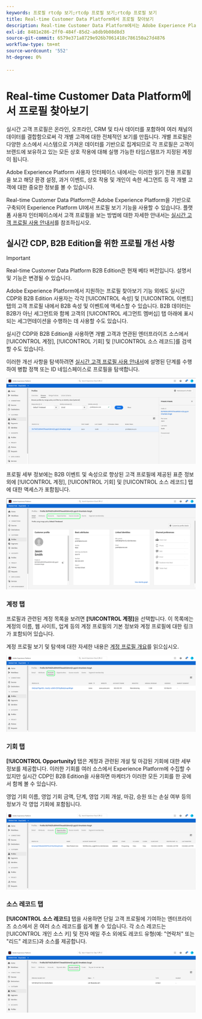 ```yaml
---
keywords: 프로필 rtcdp 보기;rtcdp 프로필 보기;rtcdp 프로필 보기
title: Real-time Customer Data Platform에서 프로필 찾아보기
description: Real-time Customer Data Platform에서는 Adobe Experience Platform 사용자 인터페이스를 사용하여 실시간 고객 프로필 데이터를 검색할 수 있습니다.
exl-id: 8481e286-2ff0-484f-85d2-a8db9b08d8d3
source-git-commit: 6579e371a8729e926b7061418c786150a27d4876
workflow-type: tm+mt
source-wordcount: '552'
ht-degree: 0%

---
```



# Real-time Customer Data Platform에서 프로필 찾아보기

실시간 고객 프로필은 온라인, 오프라인, CRM 및 타사 데이터를 포함하여 여러 채널의 데이터를 결합함으로써 각 개별 고객에 대한 전체적인 보기를 만듭니다. 개별 프로필은 다양한 소스에서 시스템으로 가져온 데이터를 기반으로 집계되므로 각 프로필은 고객이 브랜드에 보유하고 있는 모든 상호 작용에 대해 실행 가능한 타임스탬프가 지정된 계정이 됩니다.

Adobe Experience Platform 사용자 인터페이스 내에서는 이러한 읽기 전용 프로필을 보고 해당 환경 설정, 과거 이벤트, 상호 작용 및 개인이 속한 세그먼트 등 각 개별 고객에 대한 중요한 정보를 볼 수 있습니다.

Real-time Customer Data Platform은 Adobe Experience Platform을 기반으로 구축되어 Experience Platform UI에서 프로필 보기 기능을 사용할 수 있습니다. 플랫폼 사용자 인터페이스에서 고객 프로필을 보는 방법에 대한 자세한 안내서는 [실시간 고객 프로필 사용 안내서](../../profile/ui/user-guide.md)를 참조하십시오.

## 실시간 CDP, B2B Edition을 위한 프로필 개선 사항

>[!IMPORTANT]
>
>Real-time Customer Data Platform B2B Edition은 현재 베타 버전입니다. 설명서 및 기능은 변경될 수 있습니다.

Adobe Experience Platform에서 지원하는 프로필 찾아보기 기능 외에도 실시간 CDP와 B2B Edition 사용자는 각각 [!UICONTROL 속성] 및 [!UICONTROL 이벤트] 탭의 고객 프로필 내에서 B2B 속성 및 이벤트에 액세스할 수 있습니다. B2B 데이터는 B2B가 아닌 세그먼트와 함께 고객의 [!UICONTROL 세그먼트 멤버십] 탭 아래에 표시되는 세그먼테이션을 수행하는 데 사용할 수도 있습니다.

실시간 CDP와 B2B Edition을 사용하면 개별 고객과 연관된 엔터프라이즈 소스에서 [!UICONTROL 계정], [!UICONTROL 기회] 및 [!UICONTROL 소스 레코드]를 검색할 수도 있습니다.

이러한 개선 사항을 탐색하려면 [실시간 고객 프로필 사용 안내서](../../profile/ui/user-guide.md)에 설명된 단계를 수행하여 병합 정책 또는 ID 네임스페이스로 프로필을 탐색합니다.

![](images/b2b-browse-profile.png)

프로필 세부 정보에는 B2B 이벤트 및 속성으로 향상된 고객 프로필에 제공된 표준 정보 외에 [!UICONTROL 계정], [!UICONTROL 기회] 및 [!UICONTROL 소스 레코드] 탭에 대한 액세스가 포함됩니다.

![](images/b2b-profile-detail.png)

### 계정 탭

프로필과 관련된 계정 목록을 보려면 **[!UICONTROL 계정]**&#x200B;을 선택합니다. 이 목록에는 계정의 이름, 웹 사이트, 업계 등의 계정 프로필의 기본 정보와 계정 프로필에 대한 링크가 포함되어 있습니다.

계정 프로필 보기 및 탐색에 대한 자세한 내용은 [계정 프로필 개요](../accounts/account-profile-overview.md)를 읽으십시오.

![](images/b2b-profile-accounts.png)

### 기회 탭

**[!UICONTROL Opportunity]** 탭은 계정과 관련된 개설 및 마감된 기회에 대한 세부 정보를 제공합니다. 이러한 기회를 여러 소스에서 Experience Platform에 수집할 수 있지만 실시간 CDP인 B2B Edition을 사용하면 마케터가 이러한 모든 기회를 한 곳에서 함께 볼 수 있습니다.

영업 기회 이름, 영업 기회 금액, 단계, 영업 기회 개설, 마감, 승원 또는 손실 여부 등의 정보가 각 영업 기회에 포함됩니다.

![](images/b2b-profile-opportunities.png)

### 소스 레코드 탭

**[!UICONTROL 소스 레코드]** 탭을 사용하면 단일 고객 프로필에 기여하는 엔터프라이즈 소스에서 온 여러 소스 레코드를 쉽게 볼 수 있습니다. 각 소스 레코드는 [!UICONTROL 개인 소스 키] 및 전자 메일 주소 외에도 레코드 유형(예: &quot;연락처&quot; 또는 &quot;리드&quot; 레코드)과 소스를 제공합니다.

![](images/b2b-profile-source-records.png)
